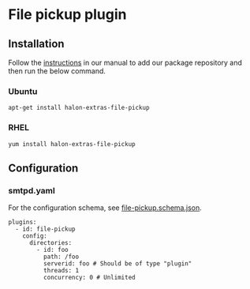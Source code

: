 # File pickup plugin

## Installation

Follow the [instructions](https://docs.halon.io/manual/comp_install.html#installation) in our manual to add our package repository and then run the below command.

### Ubuntu

```
apt-get install halon-extras-file-pickup
```

### RHEL

```
yum install halon-extras-file-pickup
```

## Configuration

### smtpd.yaml

For the configuration schema, see [file-pickup.schema.json](file-pickup.schema.json).

```
plugins:
  - id: file-pickup
    config:
      directories:
        - id: foo
          path: /foo
          serverid: foo # Should be of type "plugin"
          threads: 1
          concurrency: 0 # Unlimited
```